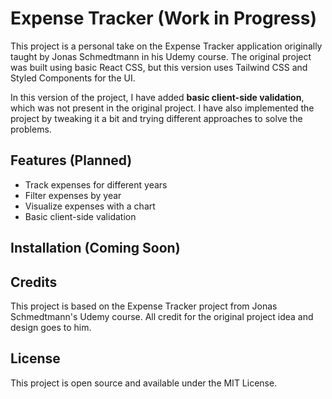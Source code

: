 # Expense Tracker (Work in Progress)

This project is a personal take on the Expense Tracker application originally taught by Jonas Schmedtmann in his Udemy course. The original project was built using basic React CSS, but this version uses Tailwind CSS and Styled Components for the UI.

In this version of the project, I have added **basic client-side validation**, which was not present in the original project. I have also implemented the project by tweaking it a bit and trying different approaches to solve the problems.

## Features (Planned)

- Track expenses for different years
- Filter expenses by year
- Visualize expenses with a chart
- Basic client-side validation

## Installation (Coming Soon)

## Credits

This project is based on the Expense Tracker project from Jonas Schmedtmann's Udemy course. All credit for the original project idea and design goes to him.

## License

This project is open source and available under the MIT License.
